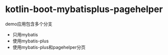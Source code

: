 # kotlin-boot-mybatisplus-pagehelper

demo应用包含多个分支
- 只用mybatis
- 使用mybatis-plus
- 使用mybatis-plus和pagehelper分页

